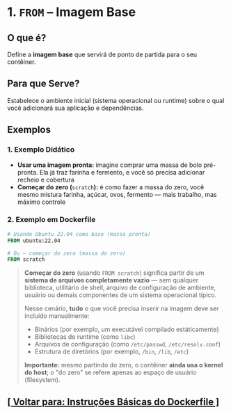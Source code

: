 # 1. `FROM` – Imagem Base

## O que é?

Define a **imagem base** que servirá de ponto de partida para o seu contêiner.

## Para que Serve?

Estabelece o ambiente inicial (sistema operacional ou runtime) sobre o qual você adicionará sua aplicação e dependências.

## Exemplos

### 1. Exemplo Didático

- **Usar uma imagem pronta:** imagine comprar uma massa de bolo pré-pronta. Ela já traz farinha e fermento, e você só precisa adicionar recheio e cobertura
- **Começar do zero (**`scratch`**):** é como fazer a massa do zero, você mesmo mistura farinha, açúcar, ovos, fermento — mais trabalho, mas máximo controle

### 2. Exemplo em Dockerfile

```dockerfile
# Usando Ubuntu 22.04 como base (massa pronta)
FROM ubuntu:22.04

# Ou — começar do zero (massa do zero)
FROM scratch
```

> **Começar do zero** (usando `FROM scratch`) significa partir de um **sistema de arquivos completamente vazio** — sem qualquer biblioteca, utilitário de shell, 
arquivo de configuração de ambiente, usuário ou demais componentes de um sistema operacional típico.
>
> Nesse cenário, **tudo** o que você precisa inserir na imagem deve ser incluído manualmente:
>
> - Binários (por exemplo, um executável compilado estáticamente)
> - Bibliotecas de runtime (como `libc`)
> - Arquivos de configuração (como `/etc/passwd`, `/etc/resolv.conf`)
> - Estrutura de diretórios (por exemplo, `/bin`, `/lib`, `/etc`)
>
> **Importante:** mesmo partindo do zero, o contêiner **ainda usa o kernel do host**; o "do zero" se refere apenas ao espaço de usuário (filesystem).

## [[ Voltar para: Instruções Básicas do Dockerfile ]](./instrucoes-basicas-dockerfile.md#from)